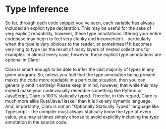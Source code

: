 # Type Inference

So far, through each code snippet you've seen, each variable has always included an explicit type declaration. This may
be useful for the sake of very explicit readability, however, these type annotations littering your entire codebase may
begin to feel very clunky and inconvenient - particularly when the type is very obvious to the reader, or sometimes if
it becomes very long to type (as the result of many layers of nested collections for example). In almost every case,
however, these explicit type annotations are optional in Claro!

Claro is smart enough to be able to infer the vast majority of types in any given program. So, unless you feel that the
type annotation being present makes the code more readable in a particular situation, then you can generally omit it
entirely! Please keep in mind, however, that while this may indeed make your code visually resemble something like
Python or JavaScript, Claro is 100% statically typed. Therefor, in this regard, Claro is much more alike
Rust/Java/Haskell than it is like any dynamic language. And, importantly, Claro is *not* an "Optionally Statically
Typed" language like Typescript - the compiler must always statically know the type of every value, you may at times
simply choose to avoid explicitly including the type annotation in the source code.
